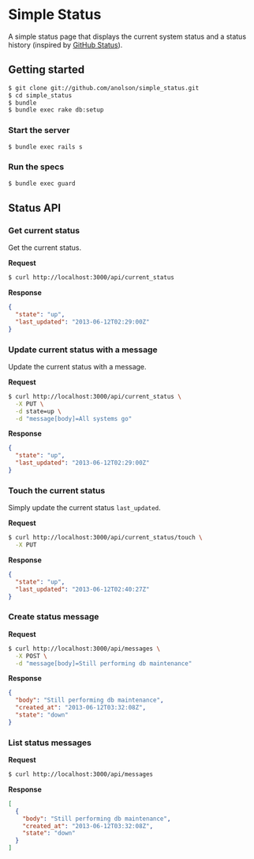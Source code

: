 # Simple Status

A simple status page that displays the current system status and a status history (inspired by [GitHub Status](http://status.github.com)).

## Getting started
```sh
$ git clone git://github.com/anolson/simple_status.git
$ cd simple_status
$ bundle
$ bundle exec rake db:setup
```

### Start the server
```sh
$ bundle exec rails s
```

### Run the specs
```sh
$ bundle exec guard
```

## Status API

### Get current status

Get the current status.

**Request**
```sh
$ curl http://localhost:3000/api/current_status
```

**Response**
```json
{
  "state": "up",
  "last_updated": "2013-06-12T02:29:00Z"
}
```

### Update current status with a message

Update the current status with a message.

**Request**
```sh
$ curl http://localhost:3000/api/current_status \
  -X PUT \
  -d state=up \
  -d "message[body]=All systems go"
```

**Response**
```json
{
  "state": "up",
  "last_updated": "2013-06-12T02:29:00Z"
}
```

### Touch the current status

Simply update the current status `last_updated`.

**Request**
```sh
$ curl http://localhost:3000/api/current_status/touch \
  -X PUT
```

**Response**
```json
{
  "state": "up",
  "last_updated": "2013-06-12T02:40:27Z"
}
```

### Create status message

**Request**
```sh
$ curl http://localhost:3000/api/messages \
  -X POST \
  -d "message[body]=Still performing db maintenance"
```

**Response**
```json
{
  "body": "Still performing db maintenance",
  "created_at": "2013-06-12T03:32:08Z",
  "state": "down"
}
```

### List status messages

**Request**
```sh
$ curl http://localhost:3000/api/messages
```

**Response**
```json
[
  {
    "body": "Still performing db maintenance",
    "created_at": "2013-06-12T03:32:08Z",
    "state": "down"
  }
]
```
